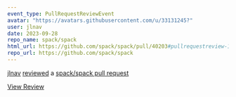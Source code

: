 ```yaml
---
event_type: PullRequestReviewEvent
avatar: "https://avatars.githubusercontent.com/u/33131245?"
user: jlnav
date: 2023-09-28
repo_name: spack/spack
html_url: https://github.com/spack/spack/pull/40203#pullrequestreview-1649809977
repo_url: https://github.com/spack/spack
---
```


<a href='https://github.com/jlnav' target='_blank'>jlnav</a> <a href='https://github.com/spack/spack/pull/40203#pullrequestreview-1649809977' target='_blank'>reviewed</a> a <a href='https://github.com/spack/spack/pull/40203' target='_blank'>spack/spack pull request</a>

<small></small>

<a href='https://github.com/spack/spack/pull/40203#pullrequestreview-1649809977' target='_blank'>View Review</a>